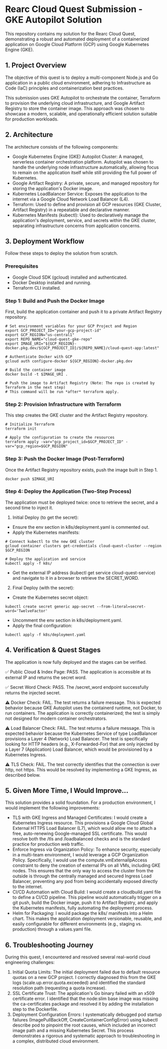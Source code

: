 # Rearc Cloud Quest Submission - GKE Autopilot Solution
This repository contains my solution for the Rearc Cloud Quest, demonstrating a robust and automated deployment of a containerized application on Google Cloud Platform (GCP) using Google Kubernetes Engine (GKE).

## 1. Project Overview   
The objective of this quest is to deploy a multi-component Node.js and Go application in a public cloud environment, adhering to Infrastructure as Code (IaC) principles and containerization best practices.

This submission uses GKE Autopilot to orchestrate the container, Terraform to provision the underlying cloud infrastructure, and Google Artifact Registry to store the container image. This approach was chosen to showcase a modern, scalable, and operationally efficient solution suitable for production workloads.

## 2. Architecture
The architecture consists of the following components:
- Google Kubernetes Engine (GKE) Autopilot Cluster: A managed, serverless container orchestration platform. Autopilot was chosen to handle the underlying node infrastructure automatically, allowing focus to remain on the application itself while still providing the full power of Kubernetes.
- Google Artifact Registry: A private, secure, and managed repository for storing the application's Docker image.
- Kubernetes LoadBalancer Service: Exposes the application to the internet via a Google Cloud Network Load Balancer (L4).
- Terraform: Used to define and provision all GCP resources (GKE Cluster, Artifact Registry) in a repeatable and declarative manner.
- Kubernetes Manifests (kubectl): Used to declaratively manage the application's deployment, service, and secrets within the GKE cluster, separating infrastructure concerns from application concerns.

## 3. Deployment Workflow
Follow these steps to deploy the solution from scratch.

### Prerequisites
- Google Cloud SDK (gcloud) installed and authenticated.
- Docker Desktop installed and running.
- Terraform CLI installed.

### Step 1: Build and Push the Docker Image
First, build the application container and push it to a private Artifact Registry repository.

```
# Set environment variables for your GCP Project and Region
export GCP_PROJECT_ID="your-gcp-project-id"
export GCP_REGION="us-central1"
export REPO_NAME="cloud-quest-gke-repo"
export IMAGE_URI="${GCP_REGION}-docker.pkg.dev/${GCP_PROJECT_ID}/${REPO_NAME}/cloud-quest-app:latest"

# Authenticate Docker with GCP
gcloud auth configure-docker ${GCP_REGION}-docker.pkg.dev

# Build the container image
docker build -t $IMAGE_URI .

# Push the image to Artifact Registry (Note: The repo is created by Terraform in the next step)
# This command will be run *after* terraform apply.
```

### Step 2: Provision Infrastructure with Terraform
This step creates the GKE cluster and the Artifact Registry repository.

```
# Initialize Terraform
terraform init

# Apply the configuration to create the resources
terraform apply -var="gcp_project_id=$GCP_PROJECT_ID" -var="gcp_region=$GCP_REGION"
```

### Step 3: Push the Docker Image (Post-Terraform)
Once the Artifact Registry repository exists, push the image built in Step 1.

```
docker push $IMAGE_URI
```

### Step 4: Deploy the Application (Two-Step Process)
The application must be deployed twice: once to retrieve the secret, and a second time to inject it.

1. Initial Deploy (to get the secret):
- Ensure the env section in k8s/deployment.yaml is commented out.
- Apply the Kubernetes manifests:

```
# Connect kubectl to the new GKE cluster
gcloud container clusters get-credentials cloud-quest-cluster --region $GCP_REGION

# Deploy the application and service
kubectl apply -f k8s/
```

- Get the external IP address (kubectl get service cloud-quest-service) and navigate to it in a browser to retrieve the SECRET_WORD.

2. Final Deploy (with the secret):
- Create the Kubernetes secret object:
```
kubectl create secret generic app-secret --from-literal=secret-word='TwelveFactor'
```
- Uncomment the env section in k8s/deployment.yaml.
- Apply the final configuration:
```
kubectl apply -f k8s/deployment.yaml
```
## 4. Verification & Quest Stages
The application is now fully deployed and the stages can be verified.

✅ Public Cloud & Index Page: PASS. The application is accessible at its external IP and returns the secret word.

✅ Secret Word Check: PASS. The /secret_word endpoint successfully returns the injected secret.

⚠️ Docker Check: FAIL. The test returns a failure message. This is expected behavior because GKE Autopilot uses the containerd runtime, not Docker, to run containers. The application is correctly containerized; the test is simply not designed for modern container orchestrators.

⚠️ Load Balancer Check: FAIL. The test returns a failure message. This is expected behavior because the Kubernetes Service of type LoadBalancer provisions a Layer 4 (Network) Load Balancer. The test is specifically looking for HTTP headers (e.g., X-Forwarded-For) that are only injected by a Layer 7 (Application) Load Balancer, which would be provisioned by a Kubernetes Ingress.

⚠️ TLS Check: FAIL. The test correctly identifies that the connection is over http, not https. This would be resolved by implementing a GKE Ingress, as described below.

## 5. Given More Time, I Would Improve...
This solution provides a solid foundation. For a production environment, I would implement the following improvements:
- TLS with GKE Ingress and Managed Certificates: I would create a Kubernetes Ingress resource. This provisions a Google Cloud Global External HTTPS Load Balancer (L7), which would allow me to attach a free, auto-renewing Google-managed SSL certificate. This would resolve both the /tls and /loadbalanced checks and is the standard practice for production web traffic.
- Enforce Ingress via Organization Policy: To enhance security, especially in a multi-team environment, I would leverage a GCP Organization Policy. Specifically, I would use the compute.vmExternalIpAccess constraint to deny the creation of external IPs on all VMs, including GKE nodes. This ensures that the only way to access the cluster from the outside is through the centrally managed and secured Ingress Load Balancer, preventing any pod from being accidentally exposed directly to the internet.
- CI/CD Automation with Cloud Build: I would create a cloudbuild.yaml file to define a CI/CD pipeline. This pipeline would automatically trigger on a git push, build the Docker image, push it to Artifact Registry, and apply the Kubernetes manifests, fully automating the deployment process.
- Helm for Packaging: I would package the k8s/ manifests into a Helm chart. This makes the application deployment versionable, reusable, and easily configurable for different environments (e.g., staging vs. production) through a values.yaml file.

## 6. Troubleshooting Journey
During this quest, I encountered and resolved several real-world cloud engineering challenges:

1. Initial Quota Limits: The initial deployment failed due to default resource quotas on a new GCP project. I correctly diagnosed this from the GKE logs (scale.up.error.quota.exceeded) and identified the standard resolution path (requesting a quota increase).
2. SSL Certificate Trust: The application's Go binary failed with an x509 certificate error. I identified that the node:slim base image was missing the ca-certificates package and resolved it by adding the installation step to the Dockerfile.
3. Deployment Configuration Errors: I systematically debugged pod startup failures (ImagePullBackOff, CreateContainerConfigError) using kubectl describe pod to pinpoint the root causes, which included an incorrect image path and a missing Kubernetes Secret.
This process demonstrates a rigorous and systematic approach to troubleshooting in a complex, distributed cloud environment.
